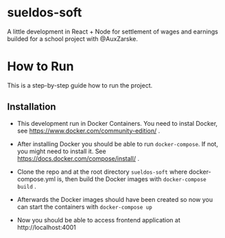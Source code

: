 # sueldos-soft
A little development in React + Node for settlement of wages and earnings builded for a school project with @AuxZarske.

# How to Run
This is a step-by-step guide how to run the project.

## Installation

* This development run in Docker Containers. You need to instal Docker, see https://www.docker.com/community-edition/ .
* After installing Docker you should be able to run `docker-compose`. If not, you might need to install it. See https://docs.docker.com/compose/install/ .

* Clone the repo and at the root directory `sueldos-soft` where docker-compose.yml is, then build the Docker images with `docker-compose build` .

* Afterwards the Docker images should have been created so now you can start the containers with `docker-compose up`

* Now you should be able to access frontend application at http://localhost:4001

